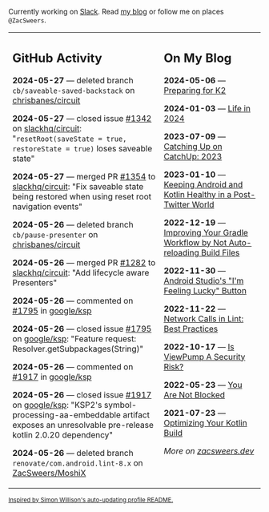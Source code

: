 Currently working on [Slack](https://slack.com/). Read [my blog](https://zacsweers.dev/) or follow me on places `@ZacSweers`.

<table><tr><td valign="top" width="60%">

## GitHub Activity
<!-- githubActivity starts -->
**2024-05-27** — deleted branch `cb/saveable-saved-backstack` on [chrisbanes/circuit](https://github.com/chrisbanes/circuit)

**2024-05-27** — closed issue [#1342](https://github.com/slackhq/circuit/issues/1342) on [slackhq/circuit](https://github.com/slackhq/circuit): "`resetRoot(saveState = true, restoreState = true)` loses saveable state"

**2024-05-27** — merged PR [#1354](https://github.com/slackhq/circuit/pull/1354) to [slackhq/circuit](https://github.com/slackhq/circuit): "Fix saveable state being restored when using reset root navigation events"

**2024-05-26** — deleted branch `cb/pause-presenter` on [chrisbanes/circuit](https://github.com/chrisbanes/circuit)

**2024-05-26** — merged PR [#1282](https://github.com/slackhq/circuit/pull/1282) to [slackhq/circuit](https://github.com/slackhq/circuit): "Add lifecycle aware Presenters"

**2024-05-26** — commented on [#1795](https://github.com/google/ksp/issues/1795#issuecomment-2132365784) in [google/ksp](https://github.com/google/ksp)

**2024-05-26** — closed issue [#1795](https://github.com/google/ksp/issues/1795) on [google/ksp](https://github.com/google/ksp): "Feature request: Resolver.getSubpackages(String)"

**2024-05-26** — commented on [#1917](https://github.com/google/ksp/issues/1917#issuecomment-2132365648) in [google/ksp](https://github.com/google/ksp)

**2024-05-26** — closed issue [#1917](https://github.com/google/ksp/issues/1917) on [google/ksp](https://github.com/google/ksp): "KSP2's symbol-processing-aa-embeddable artifact exposes an unresolvable pre-release kotlin 2.0.20 dependency"

**2024-05-26** — deleted branch `renovate/com.android.lint-8.x` on [ZacSweers/MoshiX](https://github.com/ZacSweers/MoshiX)
<!-- githubActivity ends -->
</td><td valign="top" width="40%">

## On My Blog
<!-- blog starts -->
**2024-05-06** — [Preparing for K2](https://www.zacsweers.dev/preparing-for-k2/)

**2024-01-03** — [Life in 2024](https://www.zacsweers.dev/life-in-2024/)

**2023-07-09** — [Catching Up on CatchUp: 2023](https://www.zacsweers.dev/catching-up-on-catchup-2023/)

**2023-01-10** — [Keeping Android and Kotlin Healthy in a Post-Twitter World](https://www.zacsweers.dev/keeping-android-healthy/)

**2022-12-19** — [Improving Your Gradle Workflow by Not Auto-reloading Build Files](https://www.zacsweers.dev/improving-your-workflow-by-not-auto-reloading-build-files/)

**2022-11-30** — [Android Studio's "I'm Feeling Lucky" Button](https://www.zacsweers.dev/android-studios-im-feeling-lucky-button/)

**2022-11-22** — [Network Calls in Lint: Best Practices](https://www.zacsweers.dev/network-calls-in-lint-best-practices/)

**2022-10-17** — [Is ViewPump A Security Risk?](https://www.zacsweers.dev/is-viewpump-a-security-risk/)

**2022-05-23** — [You Are Not Blocked](https://www.zacsweers.dev/you-are-not-blocked/)

**2021-07-23** — [Optimizing Your Kotlin Build](https://www.zacsweers.dev/optimizing-your-kotlin-build/)
<!-- blog ends -->
_More on [zacsweers.dev](https://zacsweers.dev/)_
</td></tr></table>

<sub><a href="https://simonwillison.net/2020/Jul/10/self-updating-profile-readme/">Inspired by Simon Willison's auto-updating profile README.</a></sub>
